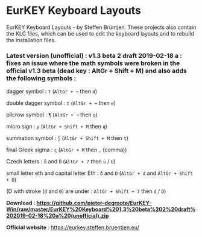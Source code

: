 # EurKEY Keyboard Layouts
EurKEY Keyboard Layouts - by Steffen Brüntjen. These projects also contain the KLC files, which can be used to edit the keyboard layouts and to rebuild the installation files.

### Latest version (unofficial) :  v1.3 beta 2 draft 2019-02-18 a :  fixes an issue where the math symbols were broken in the official v1.3 beta (dead key : AltGr + Shift + M) and also adds the following symbols :

dagger symbol :  `†` (`AltGr + ¬` then `d`)

double dagger symbol :  `‡` (`AltGr + ¬` then `e`)

pilcrow symbol :  `¶` (`AltGr + ¬` then `q`)

micro sign :  `µ` (`AltGr + Shift + M` then `q`)

summation symbol :  `∑` (`AltGr + Shift + M` then `t`)

final Greek sigma :  `ς` (`AltGr + M` then `,` (comma))

Czech letters :  `ů` and `Ů` (`AltGr + 7` then `u` / `U`)

small letter eth and capital letter Eth :  `ð` and `Ð` (`AltGr + d` and `AltGr + Shift + D`)

(D with stroke (`đ` and `Đ`) are under :  `AltGr + Shift + 7` then `d` / `D`)


**Download :  https://github.com/pieter-degroote/EurKEY-Win/raw/master/EurKEY%20Keyboard%201.3%20beta%202%20draft%202019-02-18%20a%20(unofficial).zip**



**Official website** : https://eurkey.steffen.bruentjen.eu/
